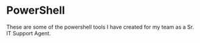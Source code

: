 # PowerShell 
These are some of the powershell tools I have created for my team as a Sr. IT Support Agent.  

